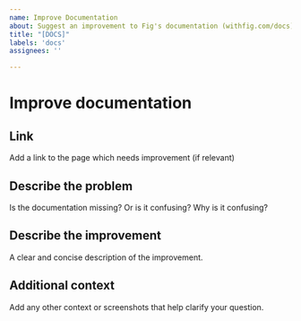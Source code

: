 ```yaml
---
name: Improve Documentation
about: Suggest an improvement to Fig's documentation (withfig.com/docs)
title: "[DOCS]"
labels: 'docs'
assignees: ''

---
```


# Improve documentation

## Link 

Add a link to the page which needs improvement (if relevant)

## Describe the problem

Is the documentation missing? Or is it confusing? Why is it confusing?

## Describe the improvement

A clear and concise description of the improvement.

## Additional context

Add any other context or screenshots that help clarify your question.
